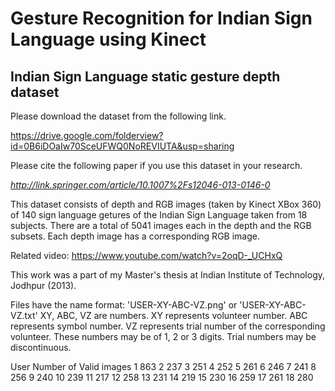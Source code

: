 # Gesture Recognition for Indian Sign Language using Kinect
Indian Sign Language static gesture depth dataset
-------------------------------------------------
Please download the dataset from the following link.

https://drive.google.com/folderview?id=0B6iDOaIw70SceUFWQ0NoREVIUTA&usp=sharing

Please cite the following paper if you use this dataset in your research.

_http://link.springer.com/article/10.1007%2Fs12046-013-0146-0_

This dataset consists of depth and RGB images (taken by Kinect XBox 360) of 140 sign language getures of the Indian Sign Language taken from 18 subjects. There are a total of 5041 images each in the depth and the RGB subsets. Each depth image has a corresponding RGB image.

Related video: https://www.youtube.com/watch?v=2oqD-_UCHxQ

This work was a part of my Master's thesis at Indian Institute of Technology, Jodhpur (2013).

Files have the name format:
'USER-XY-ABC-VZ.png' or 'USER-XY-ABC-VZ.txt'
XY, ABC, VZ are numbers. 
XY represents volunteer number.
ABC represents symbol number.
VZ represents trial number of the corresponding volunteer.
These numbers may be of 1, 2 or 3 digits.
Trial numbers may be discontinuous.

User	Number of Valid images
1	        863
2	      	237
3		      251
4	      	252
5	      	261
6	      	246
7		      241
8	      	256
9		      240
10		    239
11	      217
12		    258
13	      231
14	      219
15		    230
16	      259
17	      261
18	      280
